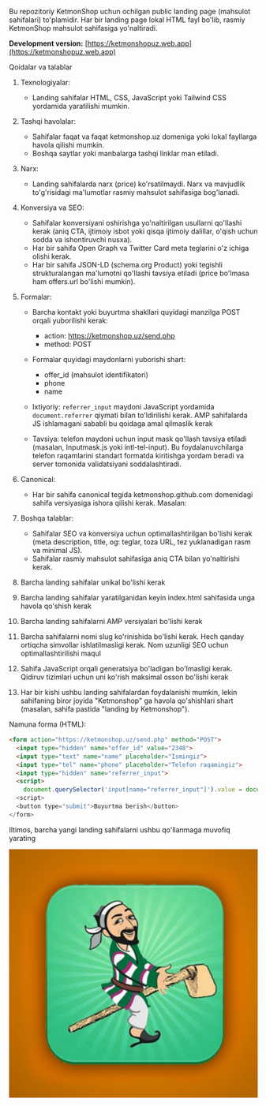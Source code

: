 Bu repozitoriy KetmonShop uchun ochilgan public landing page (mahsulot sahifalari) to'plamidir. Har bir landing page lokal HTML fayl bo'lib, rasmiy KetmonShop mahsulot sahifasiga yo'naltiradi.

**Development version:** [https://ketmonshopuz.web.app](https://ketmonshopuz.web.app)

Qoidalar va talablar
1. Texnologiyalar:
	- Landing sahifalar HTML, CSS, JavaScript yoki Tailwind CSS yordamida yaratilishi mumkin.

2. Tashqi havolalar:
	- Sahifalar faqat va faqat ketmonshop.uz domeniga yoki lokal fayllarga havola qilishi mumkin.
	- Boshqa saytlar yoki manbalarga tashqi linklar man etiladi.

3. Narx:
	- Landing sahifalarda narx (price) ko'rsatilmaydi. Narx va mavjudlik to'g'risidagi ma'lumotlar rasmiy mahsulot sahifasiga bog'lanadi.

4. Konversiya va SEO:
	- Sahifalar konversiyani oshirishga yo'naltirilgan usullarni qo'llashi kerak (aniq CTA, ijtimoiy isbot yoki qisqa ijtimoiy dalillar, o'qish uchun sodda va ishontiruvchi nusxa).
	- Har bir sahifa Open Graph va Twitter Card meta teglarini o'z ichiga olishi kerak.
	- Har bir sahifa JSON-LD (schema.org Product) yoki tegishli strukturalangan ma'lumotni qo'llashi tavsiya etiladi (price bo'lmasa ham offers.url bo'lishi mumkin).

5. Formalar:
	- Barcha kontakt yoki buyurtma shakllari quyidagi manzilga POST orqali yuborilishi kerak:
	  - action: https://ketmonshop.uz/send.php
	  - method: POST
	- Formalar quyidagi maydonlarni yuborishi shart:
	  - offer_id (mahsulot identifikatori)
	  - phone
	  - name
	- Ixtiyoriy: `referrer_input` maydoni JavaScript yordamida `document.referrer` qiymati bilan to'ldirilishi kerak. AMP sahifalarda JS ishlamagani sababli bu qoidaga amal qilmaslik kerak

	- Tavsiya: telefon maydoni uchun input mask qo'llash tavsiya etiladi (masalan, Inputmask.js yoki intl-tel-input). Bu foydalanuvchilarga telefon raqamlarini standart formatda kiritishga yordam beradi va server tomonida validatsiyani soddalashtiradi.

6. Canonical:
	- Har bir sahifa canonical tegida ketmonshop.github.com domenidagi sahifa versiyasiga ishora qilishi kerak. Masalan:
	  <link rel="canonical" href="https://ketmonshop.github.com/products/olmas-umarbekov-odam-bolish-qiyin.html">

7. Boshqa talablar:
	- Sahifalar SEO va konversiya uchun optimallashtirilgan bo'lishi kerak (meta description, title, og: teglar, toza URL, tez yuklanadigan rasm va minimal JS).
	- Sahifalar rasmiy mahsulot sahifasiga aniq CTA bilan yo'naltirishi kerak.

8. Barcha landing sahifalar unikal bo'lishi kerak

9. Barcha landing sahifalar yaratilganidan keyin index.html sahifasida unga havola qo'shish kerak

10. Barcha landing sahifalarni AMP versiyalari bo'lishi kerak

11. Barcha sahifalarni nomi slug ko'rinishida bo'lishi kerak. Hech qanday ortiqcha simvollar ishlatilmasligi kerak. Nom uzunligi SEO uchun optimallashtirilishi maqul

12. Sahifa JavaScript orqali generatsiya bo'ladigan bo'lmasligi kerak. Qidiruv tizimlari uchun uni ko'rish maksimal osson bo'lishi kerak

13. Har bir kishi ushbu landing sahifalardan foydalanishi mumkin, lekin sahifaning biror joyida "Ketmonshop" ga havola qo'shishlari shart (masalan, sahifa pastida "landing by Ketmonshop").

Namuna forma (HTML):
```html
<form action="https://ketmonshop.uz/send.php" method="POST">
  <input type="hidden" name="offer_id" value="2348">
  <input type="text" name="name" placeholder="Ismingiz">
  <input type="tel" name="phone" placeholder="Telefon raqamingiz">
  <input type="hidden" name="referrer_input">
  <script>
	document.querySelector('input[name="referrer_input"]').value = document.referrer;
  <script>
  <button type="submit">Buyurtma berish</button>
</form>
```

Iltimos, barcha yangi landing sahifalarni ushbu qo'llanmaga muvofiq yarating

![ketmonshop logo](ketmonshop_logo.jpg)
